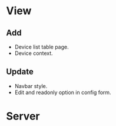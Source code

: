 # View

## Add

- Device list table page.
- Device context.

## Update

- Navbar style.
- Edit and readonly option in config form.

# Server
